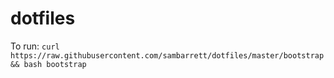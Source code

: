 # dotfiles
To run: `curl https://raw.githubusercontent.com/sambarrett/dotfiles/master/bootstrap && bash bootstrap`
